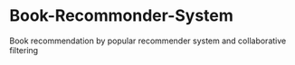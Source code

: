 # Book-Recommonder-System
Book recommendation by popular recommender system and collaborative filtering

